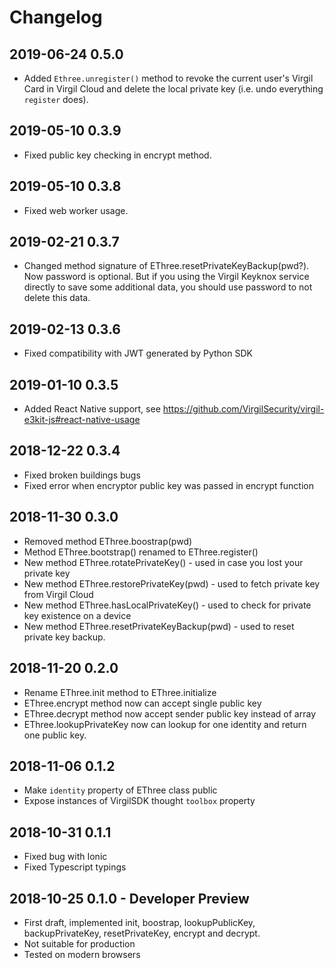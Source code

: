 # Changelog

## 2019-06-24 0.5.0

* Added `Ethree.unregister()` method to revoke the current user's Virgil Card in Virgil Cloud and delete the local private key (i.e. undo everything `register` does).

## 2019-05-10 0.3.9

* Fixed public key checking in encrypt method.

## 2019-05-10 0.3.8

* Fixed web worker usage.

## 2019-02-21 0.3.7

* Changed method signature of EThree.resetPrivateKeyBackup(pwd?). Now password is optional. But if you using the Virgil Keyknox service directly to save some additional data, you should use password to not delete this data.

## 2019-02-13 0.3.6

* Fixed compatibility with JWT generated by Python SDK

## 2019-01-10 0.3.5

* Added React Native support, see https://github.com/VirgilSecurity/virgil-e3kit-js#react-native-usage

## 2018-12-22 0.3.4

* Fixed broken buildings bugs
* Fixed error when encryptor public key was passed in encrypt function

## 2018-11-30 0.3.0

* Removed method EThree.boostrap(pwd)
* Method EThree.bootstrap() renamed to EThree.register()
* New method EThree.rotatePrivateKey() - used in case you lost your private key
* New method EThree.restorePrivateKey(pwd) - used to fetch private key from Virgil Cloud
* New method EThree.hasLocalPrivateKey() - used to check for private key existence on a device
* New method EThree.resetPrivateKeyBackup(pwd) - used to reset private key backup.

## 2018-11-20 0.2.0

* Rename EThree.init method to EThree.initialize
* EThree.encrypt method now can accept single public key
* EThree.decrypt method now accept sender public key instead of array
* ЕThree.lookupPrivateKey now can lookup for one identity and return one public key.

## 2018-11-06 0.1.2

* Make `identity` property of EThree class public
* Expose instances of VirgilSDK thought `toolbox` property

## 2018-10-31 0.1.1

* Fixed bug with Ionic
* Fixed Typescript typings


## 2018-10-25 0.1.0 - Developer Preview

* First draft, implemented init, boostrap, lookupPublicKey, backupPrivateKey, resetPrivateKey, encrypt and decrypt.
* Not suitable for production
* Tested on modern browsers
